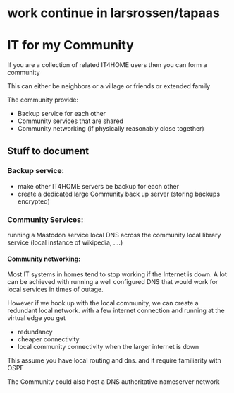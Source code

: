 # work continue in larsrossen/tapaas

# IT for my Community

If you are a collection of related IT4HOME users then you can form a community

This can either be neighbors  or a village or friends or extended family

The community provide:

- Backup service for each other
- Community services that are shared
- Community networking (if physically reasonably close together)

## Stuff to document

### Backup service:

- make other IT4HOME servers be backup for each other
- create a dedicated large Community back up server (storing backups encrypted)

### Community Services:

running a Mastodon service
local DNS across the community
local library service (local instance of wikipedia, ....)

#### Community networking:

Most IT systems in homes tend to stop working if the Internet is down. A lot can be achieved with running a well configured DNS that would work for local services in times of outage. 

However if we hook up with the local community, we can create a redundant local network. with a few internet connection and running at the virtual edge you get
- redundancy
- cheaper connectivity
- local community connectivity when the larger internet is down

This assume you have local routing and dns. and it require familiarity with OSPF

The Community could also host a DNS authoritative nameserver network
